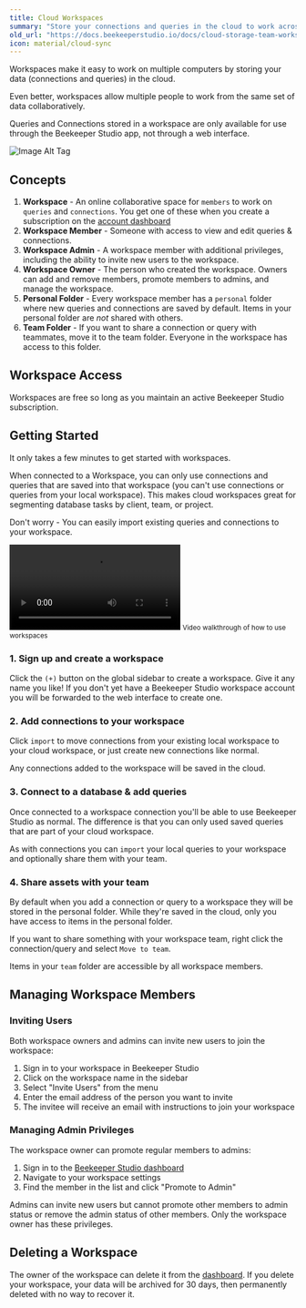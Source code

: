 ```yaml
---
title: Cloud Workspaces
summary: "Store your connections and queries in the cloud to work across multiple machines, or collaborate with others."
old_url: "https://docs.beekeeperstudio.io/docs/cloud-storage-team-workspaces"
icon: material/cloud-sync
---
```



Workspaces make it easy to work on multiple computers by storing your data (connections and queries) in the cloud.

Even better, workspaces allow multiple people to work from the same set of data collaboratively.

Queries and Connections stored in a workspace are only available for use through the Beekeeper Studio app, not through a web interface.

![Image Alt Tag](../assets/images/cloud-storage-team-workspaces-28.png)

## Concepts

1. **Workspace** - An online collaborative space for `members` to work on `queries` and `connections`. You get one of these when you create a subscription on the [account dashboard](https://app.beekeeperstudio.io)
2. **Workspace Member** - Someone with access to view and edit queries & connections.
3. **Workspace Admin** - A workspace member with additional privileges, including the ability to invite new users to the workspace.
4. **Workspace Owner** - The person who created the workspace. Owners can add and remove members, promote members to admins, and manage the workspace.
5. **Personal Folder** - Every workspace member has a `personal` folder where new queries and connections are saved by default. Items in your personal folder are *not* shared with others.
6. **Team Folder** - If you want to share a connection or query with teammates, move it to the team folder. Everyone in the workspace has access to this folder.

## Workspace Access

Workspaces are free so long as you maintain an active Beekeeper Studio subscription.

## Getting Started

It only takes a few minutes to get started with workspaces.

When connected to a Workspace, you can only use connections and queries that are saved into that workspace (you can't use connections or queries from your local workspace). This makes cloud workspaces great for segmenting database tasks by client, team, or project.

Don't worry - You can easily import existing queries and connections to your workspace.

<video controls>
    <source id="workspaces" type="video/mp4" src="https://assets.beekeeperstudio.io/workspaces-walkthrough.mp4" />
</video>
<small>Video walkthrough of how to use workspaces</small>

### 1. Sign up and create a workspace

Click the `(+)` button on the global sidebar to create a workspace. Give it any name you like! If you don't yet have a Beekeeper Studio workspace account you will be forwarded to the web interface to create one.

### 2. Add connections to your workspace

Click `import` to move connections from your existing local workspace to your cloud workspace, or just create new connections like normal.

Any connections added to the workspace will be saved in the cloud.

### 3. Connect to a database & add queries

Once connected to a workspace connection you'll be able to use Beekeeper Studio as normal. The difference is that you can only used saved queries that are part of your cloud workspace.

As with connections you can `import` your local queries to your workspace and optionally share them with your team.

### 4. Share assets with your team

By default when you add a connection or query to a workspace they will be stored in the personal folder. While they're saved in the cloud, only you have access to items in the personal folder.

If you want to share something with your workspace team, right click the connection/query and select `Move to team`.

Items in your `team` folder are accessible by all workspace members.

## Managing Workspace Members

### Inviting Users

Both workspace owners and admins can invite new users to join the workspace:

1. Sign in to your workspace in Beekeeper Studio
2. Click on the workspace name in the sidebar
3. Select "Invite Users" from the menu
4. Enter the email address of the person you want to invite
5. The invitee will receive an email with instructions to join your workspace

### Managing Admin Privileges

The workspace owner can promote regular members to admins:

1. Sign in to the [Beekeeper Studio dashboard][dashboard]
2. Navigate to your workspace settings
3. Find the member in the list and click "Promote to Admin"

Admins can invite new users but cannot promote other members to admin status or remove the admin status of other members. Only the workspace owner has these privileges.

## Deleting a Workspace

The owner of the workspace can delete it from the [dashboard][dashboard]. If you delete your workspace, your data will be archived for 30 days, then permanently deleted with no way to recover it.


[dashboard]: https://app.beekeeperstudio.io


